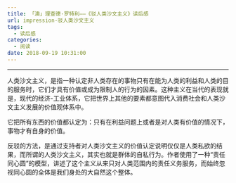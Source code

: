```yaml
---
title: 「澳」理查德·罗特利——《驳人类沙文主义》读后感
url: impression-驳人类沙文主义
tags:
  - 读后感
categories:
  - 阅读
date: 2018-09-19 10:31:00
---
```


* * *

人类沙文主义，是指一种认定非人类存在的事物只有在能为人类的利益和人类的目的服务时，它们才具有价值或成为限制人的行为的因素。这种主义在当代的表现就是，现代的经济-工业体系，它把世界上其他的要素都意图代入消费社会和人类沙文主义发展的价值观体系中。

它把所有东西的价值都认定为：只有在利益问题上或者是对人类有价值的情况下，事物才有自身的价值。

反驳的方法，是通过支持者对人类沙文主义的价值认定说明仅仅是人类私欲的结果，而所谓的人类沙文主义，其实也就是群体的自私行为。作者使用了一种“责任同心圆”的模型，讲述了这个主义从来只对人类范围内的责任义务服务，而始终忽视同心圆的全体是我们身处的大自然这个整体。
